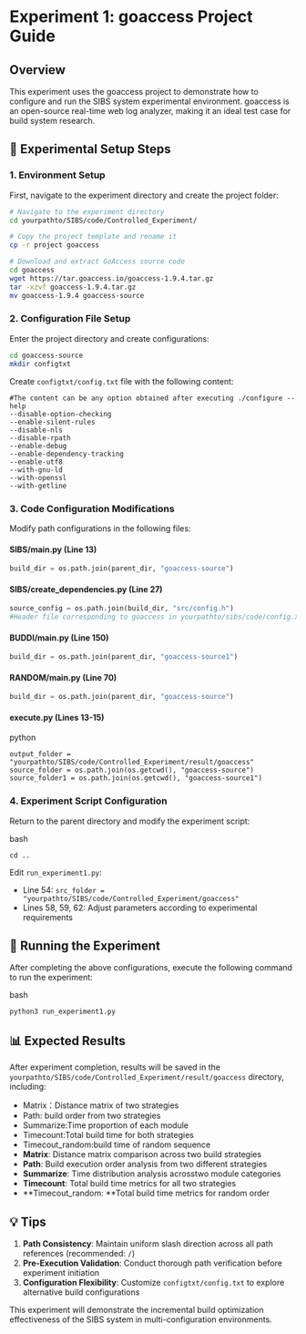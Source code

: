 # Experiment 1: goaccess Project Guide

## Overview

This experiment uses the goaccess project to demonstrate how to configure and run the SIBS system experimental environment. goaccess is an open-source real-time web log analyzer, making it an ideal test case for build system research.

## 🚀 Experimental Setup Steps

### 1. Environment Setup

First, navigate to the experiment directory and create the project folder:

```bash
# Navigate to the experiment directory
cd yourpathto/SIBS/code/Controlled_Experiment/

# Copy the project template and rename it
cp -r project goaccess

# Download and extract GoAccess source code
cd goaccess
wget https://tar.goaccess.io/goaccess-1.9.4.tar.gz
tar -xzvf goaccess-1.9.4.tar.gz
mv goaccess-1.9.4 goaccess-source
```

### 2. Configuration File Setup

Enter the project directory and create configurations:

```bash
cd goaccess-source
mkdir configtxt
```

Create `configtxt/config.txt` file with the following content:

```text
#The content can be any option obtained after executing ./configure --help
--disable-option-checking
--enable-silent-rules
--disable-nls
--disable-rpath
--enable-debug
--enable-dependency-tracking
--enable-utf8
--with-gnu-ld
--with-openssl
--with-getline
```

### 3. Code Configuration Modifications

Modify path configurations in the following files:

#### SIBS/main.py (Line 13)

```python
build_dir = os.path.join(parent_dir, "goaccess-source")
```

#### SIBS/create_dependencies.py (Line 27)

```python
source_config = os.path.join(build_dir, "src/config.h")
#Header file corresponding to goaccess in yourpathto/sibs/code/config.xls
```

#### BUDDI/main.py (Line 150)

```python
build_dir = os.path.join(parent_dir, "goaccess-source1")
```

#### RANDOM/main.py (Line 70)

```python
build_dir = os.path.join(parent_dir, "goaccess-source")
```

#### execute.py (Lines 13-15)

python

```
output_folder = "yourpathto/SIBS/code/Controlled_Experiment/result/goaccess"
source_folder = os.path.join(os.getcwd(), "goaccess-source")
source_folder1 = os.path.join(os.getcwd(), "goaccess-source1")
```

### 4. Experiment Script Configuration

Return to the parent directory and modify the experiment script:

bash

```
cd ..
```

Edit `run_experiment1.py`:

- Line 54: `src_folder = "yourpathto/SIBS/code/Controlled_Experiment/goaccess"`
- Lines 58, 59, 62: Adjust parameters according to experimental requirements

## 🧪 Running the Experiment

After completing the above configurations, execute the following command to run the experiment:

bash

```
python3 run_experiment1.py
```

## 📊 Expected Results

After experiment completion, results will be saved in the `yourpathto/SIBS/code/Controlled_Experiment/result/goaccess` directory, including:

- Matrix：Distance matrix of two strategies
- Path: build order  from two strategies
- Summarize:Time proportion of each module
- Timecount:Total build time for both strategies
- Timecout_random:build time of random sequence
- **Matrix**: Distance matrix comparison across two build strategies
- **Path**: Build execution order analysis from two different strategies
- **Summarize**: Time distribution analysis acrosstwo module categories
- **Timecount**: Total build time metrics for all two strategies
- **Timecout_random: **Total build time metrics for random order

## 💡 Tips

1. **Path Consistency**: Maintain uniform slash direction across all path references (recommended: `/`)
2. **Pre-Execution Validation**: Conduct thorough path verification before experiment initiation
3. **Configuration Flexibility**: Customize `configtxt/config.txt` to explore alternative build configurations

This experiment will demonstrate the incremental build optimization effectiveness of the SIBS system in multi-configuration environments.